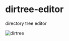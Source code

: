 # dirtree-editor

directory tree editor

![dirtree](https://user-images.githubusercontent.com/15711514/46326690-fa9f1d00-c638-11e8-94f5-33f664f1f195.png)
